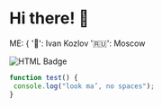 # Hi there! :wave:

ME: {
':boy:': Ivan Kozlov
':ru:': Moscow

![HTML Badge](https://img.shields.io/badge/Know-HTML-yellow)

```javascript
function test() {
 console.log("look ma’, no spaces");
}
```
